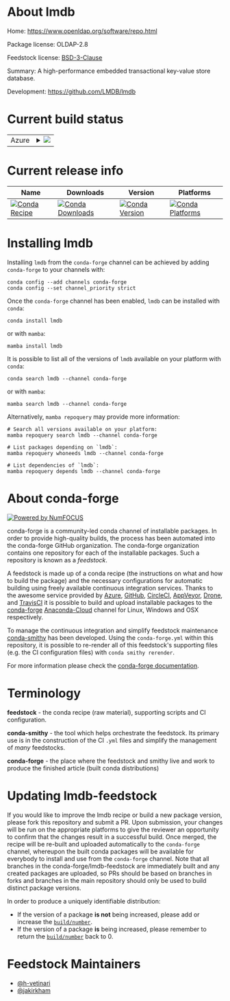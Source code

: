 About lmdb
==========

Home: https://www.openldap.org/software/repo.html

Package license: OLDAP-2.8

Feedstock license: [BSD-3-Clause](https://github.com/conda-forge/lmdb-feedstock/blob/main/LICENSE.txt)

Summary: A high-performance embedded transactional key-value store database.

Development: https://github.com/LMDB/lmdb

Current build status
====================


<table>
    
  <tr>
    <td>Azure</td>
    <td>
      <details>
        <summary>
          <a href="https://dev.azure.com/conda-forge/feedstock-builds/_build/latest?definitionId=4836&branchName=main">
            <img src="https://dev.azure.com/conda-forge/feedstock-builds/_apis/build/status/lmdb-feedstock?branchName=main">
          </a>
        </summary>
        <table>
          <thead><tr><th>Variant</th><th>Status</th></tr></thead>
          <tbody><tr>
              <td>linux_64</td>
              <td>
                <a href="https://dev.azure.com/conda-forge/feedstock-builds/_build/latest?definitionId=4836&branchName=main">
                  <img src="https://dev.azure.com/conda-forge/feedstock-builds/_apis/build/status/lmdb-feedstock?branchName=main&jobName=linux&configuration=linux_64_" alt="variant">
                </a>
              </td>
            </tr><tr>
              <td>linux_aarch64</td>
              <td>
                <a href="https://dev.azure.com/conda-forge/feedstock-builds/_build/latest?definitionId=4836&branchName=main">
                  <img src="https://dev.azure.com/conda-forge/feedstock-builds/_apis/build/status/lmdb-feedstock?branchName=main&jobName=linux&configuration=linux_aarch64_" alt="variant">
                </a>
              </td>
            </tr><tr>
              <td>linux_ppc64le</td>
              <td>
                <a href="https://dev.azure.com/conda-forge/feedstock-builds/_build/latest?definitionId=4836&branchName=main">
                  <img src="https://dev.azure.com/conda-forge/feedstock-builds/_apis/build/status/lmdb-feedstock?branchName=main&jobName=linux&configuration=linux_ppc64le_" alt="variant">
                </a>
              </td>
            </tr><tr>
              <td>osx_64</td>
              <td>
                <a href="https://dev.azure.com/conda-forge/feedstock-builds/_build/latest?definitionId=4836&branchName=main">
                  <img src="https://dev.azure.com/conda-forge/feedstock-builds/_apis/build/status/lmdb-feedstock?branchName=main&jobName=osx&configuration=osx_64_" alt="variant">
                </a>
              </td>
            </tr><tr>
              <td>osx_arm64</td>
              <td>
                <a href="https://dev.azure.com/conda-forge/feedstock-builds/_build/latest?definitionId=4836&branchName=main">
                  <img src="https://dev.azure.com/conda-forge/feedstock-builds/_apis/build/status/lmdb-feedstock?branchName=main&jobName=osx&configuration=osx_arm64_" alt="variant">
                </a>
              </td>
            </tr>
          </tbody>
        </table>
      </details>
    </td>
  </tr>
</table>

Current release info
====================

| Name | Downloads | Version | Platforms |
| --- | --- | --- | --- |
| [![Conda Recipe](https://img.shields.io/badge/recipe-lmdb-green.svg)](https://anaconda.org/conda-forge/lmdb) | [![Conda Downloads](https://img.shields.io/conda/dn/conda-forge/lmdb.svg)](https://anaconda.org/conda-forge/lmdb) | [![Conda Version](https://img.shields.io/conda/vn/conda-forge/lmdb.svg)](https://anaconda.org/conda-forge/lmdb) | [![Conda Platforms](https://img.shields.io/conda/pn/conda-forge/lmdb.svg)](https://anaconda.org/conda-forge/lmdb) |

Installing lmdb
===============

Installing `lmdb` from the `conda-forge` channel can be achieved by adding `conda-forge` to your channels with:

```
conda config --add channels conda-forge
conda config --set channel_priority strict
```

Once the `conda-forge` channel has been enabled, `lmdb` can be installed with `conda`:

```
conda install lmdb
```

or with `mamba`:

```
mamba install lmdb
```

It is possible to list all of the versions of `lmdb` available on your platform with `conda`:

```
conda search lmdb --channel conda-forge
```

or with `mamba`:

```
mamba search lmdb --channel conda-forge
```

Alternatively, `mamba repoquery` may provide more information:

```
# Search all versions available on your platform:
mamba repoquery search lmdb --channel conda-forge

# List packages depending on `lmdb`:
mamba repoquery whoneeds lmdb --channel conda-forge

# List dependencies of `lmdb`:
mamba repoquery depends lmdb --channel conda-forge
```


About conda-forge
=================

[![Powered by
NumFOCUS](https://img.shields.io/badge/powered%20by-NumFOCUS-orange.svg?style=flat&colorA=E1523D&colorB=007D8A)](https://numfocus.org)

conda-forge is a community-led conda channel of installable packages.
In order to provide high-quality builds, the process has been automated into the
conda-forge GitHub organization. The conda-forge organization contains one repository
for each of the installable packages. Such a repository is known as a *feedstock*.

A feedstock is made up of a conda recipe (the instructions on what and how to build
the package) and the necessary configurations for automatic building using freely
available continuous integration services. Thanks to the awesome service provided by
[Azure](https://azure.microsoft.com/en-us/services/devops/), [GitHub](https://github.com/),
[CircleCI](https://circleci.com/), [AppVeyor](https://www.appveyor.com/),
[Drone](https://cloud.drone.io/welcome), and [TravisCI](https://travis-ci.com/)
it is possible to build and upload installable packages to the
[conda-forge](https://anaconda.org/conda-forge) [Anaconda-Cloud](https://anaconda.org/)
channel for Linux, Windows and OSX respectively.

To manage the continuous integration and simplify feedstock maintenance
[conda-smithy](https://github.com/conda-forge/conda-smithy) has been developed.
Using the ``conda-forge.yml`` within this repository, it is possible to re-render all of
this feedstock's supporting files (e.g. the CI configuration files) with ``conda smithy rerender``.

For more information please check the [conda-forge documentation](https://conda-forge.org/docs/).

Terminology
===========

**feedstock** - the conda recipe (raw material), supporting scripts and CI configuration.

**conda-smithy** - the tool which helps orchestrate the feedstock.
                   Its primary use is in the construction of the CI ``.yml`` files
                   and simplify the management of *many* feedstocks.

**conda-forge** - the place where the feedstock and smithy live and work to
                  produce the finished article (built conda distributions)


Updating lmdb-feedstock
=======================

If you would like to improve the lmdb recipe or build a new
package version, please fork this repository and submit a PR. Upon submission,
your changes will be run on the appropriate platforms to give the reviewer an
opportunity to confirm that the changes result in a successful build. Once
merged, the recipe will be re-built and uploaded automatically to the
`conda-forge` channel, whereupon the built conda packages will be available for
everybody to install and use from the `conda-forge` channel.
Note that all branches in the conda-forge/lmdb-feedstock are
immediately built and any created packages are uploaded, so PRs should be based
on branches in forks and branches in the main repository should only be used to
build distinct package versions.

In order to produce a uniquely identifiable distribution:
 * If the version of a package **is not** being increased, please add or increase
   the [``build/number``](https://docs.conda.io/projects/conda-build/en/latest/resources/define-metadata.html#build-number-and-string).
 * If the version of a package **is** being increased, please remember to return
   the [``build/number``](https://docs.conda.io/projects/conda-build/en/latest/resources/define-metadata.html#build-number-and-string)
   back to 0.

Feedstock Maintainers
=====================

* [@h-vetinari](https://github.com/h-vetinari/)
* [@jakirkham](https://github.com/jakirkham/)

